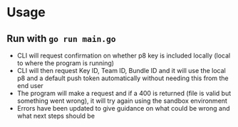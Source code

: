 # Usage
## Run with `go run main.go`
- CLI will request confirmation on whether p8 key is included locally (local to where the program is running)
- CLI will then request Key ID, Team ID, Bundle ID and it will use the local p8 and a default push token automatically without needing this from the end user
- The program will make a request and if a 400 is returned (file is valid but something went wrong), it will try again using the sandbox environment
- Errors have been updated to give guidance on what could be wrong and what next steps should be
